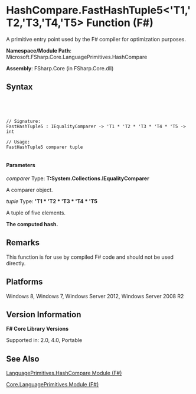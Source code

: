 # HashCompare.FastHashTuple5<'T1,'T2,'T3,'T4,'T5> Function (F#)

A primitive entry point used by the F# compiler for optimization purposes.

**Namespace/Module Path**: Microsoft.FSharp.Core.LanguagePrimitives.HashCompare

**Assembly**: FSharp.Core (in FSharp.Core.dll)


## Syntax



```




// Signature:
FastHashTuple5 : IEqualityComparer -> 'T1 * 'T2 * 'T3 * 'T4 * 'T5 -> int

// Usage:
FastHashTuple5 comparer tuple


```





#### Parameters
*comparer*
Type: **T:System.Collections.IEqualityComparer**


A comparer object.


*tuple*
Type: **'T1 &#42; 'T2 &#42; 'T3 &#42; 'T4 &#42; 'T5**


A tuple of five elements.



**The computed hash.**
## Remarks
This function is for use by compiled F# code and should not be used directly.


## Platforms
Windows 8, Windows 7, Windows Server 2012, Windows Server 2008 R2


## Version Information
**F# Core Library Versions**

Supported in: 2.0, 4.0, Portable




## See Also
[LanguagePrimitives.HashCompare Module &#40;F&#35;&#41;](LanguagePrimitives.HashCompare-Module-%5BFSharp%5D.md)

[Core.LanguagePrimitives Module &#40;F&#35;&#41;](Core.LanguagePrimitives-Module-%5BFSharp%5D.md)

